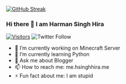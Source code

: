 [![GitHub Streak](https://github-readme-streak-stats.herokuapp.com?user=hsinghhira&date_format=M%20j%5B%2C%20Y%5D)](https://git.io/streak-stats)

### Hi there 👋 I am Harman Singh Hira

[![Visitors](https://api.visitorbadge.io/api/visitors?path=https%3A%2F%2Fgithub.com%2FHSinghHira&labelColor=%23d9e3f0&countColor=%23ff8a65)](https://visitorbadge.io/status?path=https%3A%2F%2Fgithub.com%2FHSinghHira) ![Twitter Follow](https://img.shields.io/twitter/follow/hsinghhira?style=for-the-badge)

- 🔭 I’m currently working on Minecraft Server
- 🌱 I’m currently learning Python
- 💬 Ask me about Blogger
- 📫 How to reach me: me.hsinghhira.me
- ⚡ Fun fact about me: I am stupid
